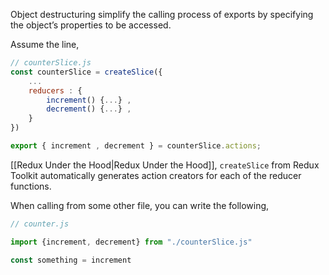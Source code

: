 Object destructuring simplify the calling process of exports by specifying the object’s properties to be accessed.

Assume the line,

```javascript
// counterSlice.js
const counterSlice = createSlice({
	...
	reducers : {
		increment() {...} ,
		decrement() {...} ,
	}
})

export { increment , decrement } = counterSlice.actions;
```

[[Redux Under the Hood|Redux Under the Hood]], `createSlice` from Redux Toolkit automatically generates action creators for each of the reducer functions. 

When calling from some other file, you can write the following,

```javascript
// counter.js

import {increment, decrement} from "./counterSlice.js"

const something = increment
```


